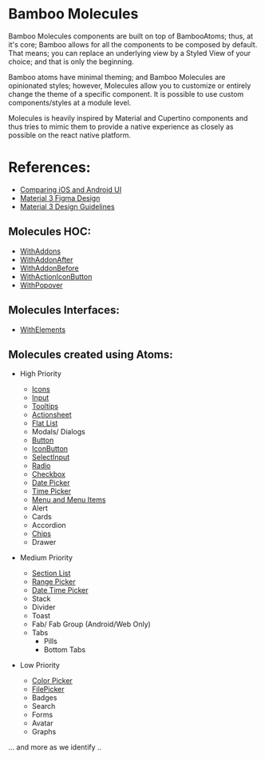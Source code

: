 # Bamboo Molecules

Bamboo Molecules components are built on top of BambooAtoms; thus, at it's core; Bamboo allows for all the components to be composed by default. That means; you can replace an underlying view by a Styled View of your choice; and that is only the beginning.

Bamboo atoms have minimal theming; and Bamboo Molecules are opinionated styles; however, Molecules allow you to customize or entirely change the theme of a specific component. It is possible to use custom components/styles at a module level.

Molecules is heavily inspired by Material and Cupertino components and thus tries to mimic them to provide a native experience as closely as possible on the react native platform.

# References:

-   [Comparing iOS and Android UI](https://www.learnui.design/blog/ios-vs-android-app-ui-design-complete-guide.html)
-   [Material 3 Figma Design](<https://www.figma.com/file/hGlWM0wnP1UN5VtPGiaOJ2/Material-3-Design-Kit-(Community)?node-id=50716%3A11360>)
-   [Material 3 Design Guidelines](https://m3.material.io/components)

## Molecules HOC:

-   [WithAddons](./components/HOC/WithAddons.md)
-   [WithAddonAfter](./components/HOC/WithAddons.md#withaddonafter)
-   [WithAddonBefore](./components/HOC/WithAddons.md#withaddonbefore)
-   [WithActionIconButton](./components/HOC/WithActionIconButton.md)
-   [WithPopover](./components/HOC/WithPopover.md)

## Molecules Interfaces:

-   [WithElements](../interfaces/WithElementsInterface.md)

## Molecules created using Atoms:

-   High Priority

    -   [Icons](./components/Icons.md)
    -   [Input](./components/Input.md)
    -   [Tooltips](./components/Tooltips.md)
    -   [Actionsheet](./components/Actionsheet.md)
    -   [Flat List](./components/FlatList.md)
    -   Modals/ Dialogs
    -   [Button](./components/Button.md)
    -   [IconButton](./components/IconButton.md)
    -   [SelectInput](./components/SelectInput.md)
    -   [Radio](./components/Radio.md)
    -   [Checkbox](./components/Checkbox.md)
    -   [Date Picker](./components/DatePicker.md)
    -   [Time Picker](./components/TimePicker.md)
    -   [Menu and Menu Items](./components/DropdownList.md)
    -   Alert
    -   Cards
    -   Accordion
    -   [Chips](./components/Chips.md)
    -   Drawer

-   Medium Priority

    -   [Section List](./components/SectionList.md)
    -   [Range Picker](./components/RangePickers.md)
    -   [Date Time Picker](./components/DateTimePicker.md)
    -   Stack
    -   Divider
    -   Toast
    -   Fab/ Fab Group (Android/Web Only)
    -   Tabs
        -   Pills
        -   Bottom Tabs

-   Low Priority
    -   [Color Picker](./components/ColorPicker.md)
    -   [FilePicker](./components/FilePicker.md)
    -   Badges
    -   Search
    -   Forms
    -   Avatar
    -   Graphs

... and more as we identify ..
